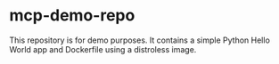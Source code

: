 # mcp-demo-repo

This repository is for demo purposes. It contains a simple Python Hello World app and Dockerfile using a distroless image.
